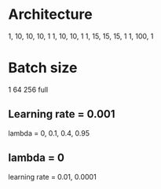 # Architecture

1, 10, 10, 10, 1
1, 10, 10, 1
1, 15, 15, 15, 1
1, 100, 1

# Batch size

1
64
256
full

## Learning rate = 0.001

lambda = 0, 0.1, 0.4, 0.95

## lambda = 0

learning rate = 0.01, 0.0001

